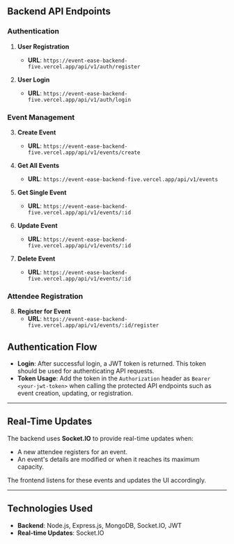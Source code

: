 ## Backend API Endpoints

### Authentication

1. **User Registration**
   - **URL**: `https://event-ease-backend-five.vercel.app/api/v1/auth/register`
   

2. **User Login**
   - **URL**: `https://event-ease-backend-five.vercel.app/api/v1/auth/login`
     

### Event Management

3. **Create Event**
   - **URL**: `https://event-ease-backend-five.vercel.app/api/v1/events/create`
     

4. **Get All Events**
   - **URL**: `https://event-ease-backend-five.vercel.app/api/v1/events`
     

5. **Get Single Event**
   - **URL**: `https://event-ease-backend-five.vercel.app/api/v1/events/:id`
   

6. **Update Event**
   - **URL**: `https://event-ease-backend-five.vercel.app/api/v1/events/:id`
   

7. **Delete Event**
   - **URL**: `https://event-ease-backend-five.vercel.app/api/v1/events/:id`
     

### Attendee Registration

8. **Register for Event**
   - **URL**: `https://event-ease-backend-five.vercel.app/api/v1/events/:id/register`

## Authentication Flow

- **Login**: After successful login, a JWT token is returned. This token should be used for authenticating API requests.
- **Token Usage**: Add the token in the `Authorization` header as `Bearer <your-jwt-token>` when calling the protected API endpoints such as event creation, updating, or registration.

---

## Real-Time Updates

The backend uses **Socket.IO** to provide real-time updates when:
- A new attendee registers for an event.
- An event's details are modified or when it reaches its maximum capacity.

The frontend listens for these events and updates the UI accordingly.

---

## Technologies Used

- **Backend**: Node.js, Express.js, MongoDB, Socket.IO, JWT
- **Real-time Updates**: Socket.IO
